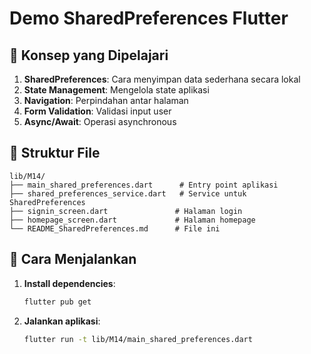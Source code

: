 # Demo SharedPreferences Flutter

## 🎯 Konsep yang Dipelajari

1. **SharedPreferences**: Cara menyimpan data sederhana secara lokal
2. **State Management**: Mengelola state aplikasi
3. **Navigation**: Perpindahan antar halaman
4. **Form Validation**: Validasi input user
5. **Async/Await**: Operasi asynchronous

## 📁 Struktur File

```
lib/M14/
├── main_shared_preferences.dart      # Entry point aplikasi
├── shared_preferences_service.dart   # Service untuk SharedPreferences
├── signin_screen.dart               # Halaman login
├── homepage_screen.dart             # Halaman homepage
└── README_SharedPreferences.md      # File ini
```

## 🚀 Cara Menjalankan

1. **Install dependencies**:
   ```bash
   flutter pub get
   ```

2. **Jalankan aplikasi**:
   ```bash
   flutter run -t lib/M14/main_shared_preferences.dart
   ```
